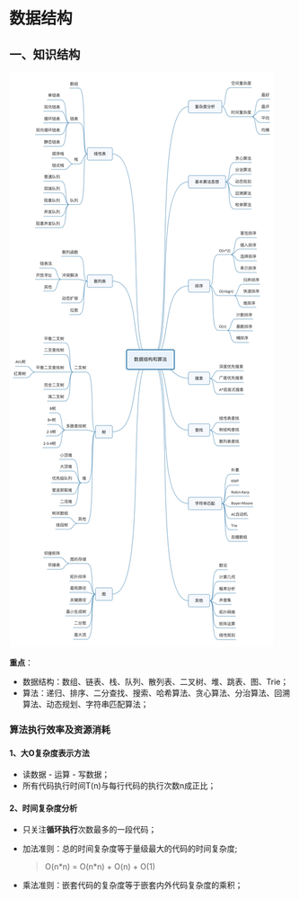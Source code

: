 # 数据结构

## 一、知识结构
![图谱](./image/data_structrue.jpg)

**重点**：
* 数据结构：数组、链表、栈、队列、散列表、二叉树、堆、跳表、图、Trie；
* 算法：递归、排序、二分查找、搜索、哈希算法、贪心算法、分治算法、回溯算法、动态规划、字符串匹配算法；

### 算法执行效率及资源消耗
#### 1、大O复杂度表示方法

* 读数据 - 运算 - 写数据；
* 所有代码执行时间T(n)与每行代码的执行次数n成正比；

#### 2、时间复杂度分析
* 只关注**循环执行**次数最多的一段代码；

* 加法准则：总的时间复杂度等于量级最大的代码的时间复杂度;
  > O(n\*n) = O(n\*n) + O(n) + O(1)

* 乘法准则：嵌套代码的复杂度等于嵌套内外代码复杂度的乘积；

